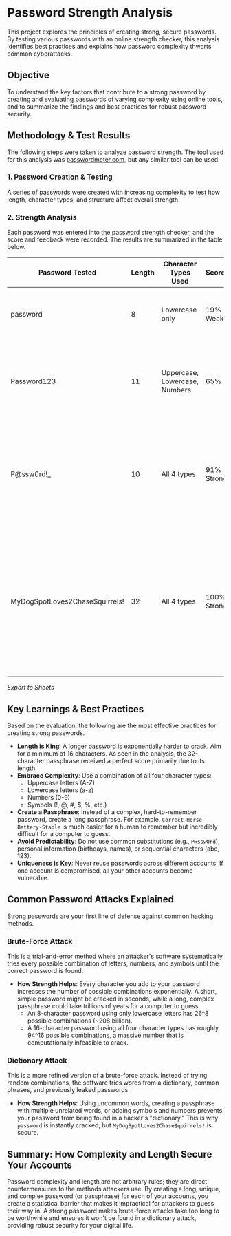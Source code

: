 # Password Strength Analysis

This project explores the principles of creating strong, secure passwords. By testing various passwords with an online strength checker, this analysis identifies best practices and explains how password complexity thwarts common cyberattacks.

## Objective
To understand the key factors that contribute to a strong password by creating and evaluating passwords of varying complexity using online tools, and to summarize the findings and best practices for robust password security.

## Methodology & Test Results
The following steps were taken to analyze password strength. The tool used for this analysis was [passwordmeter.com](https://passwordmeter.com), but any similar tool can be used.

### 1. Password Creation & Testing
A series of passwords were created with increasing complexity to test how length, character types, and structure affect overall strength.

### 2. Strength Analysis
Each password was entered into the password strength checker, and the score and feedback were recorded. The results are summarized in the table below.

| Password Tested                        | Length | Character Types Used                | Score/Rating     | Tool Feedback & Analysis                                                                 |
|----------------------------------------|--------|------------------------------------|------------------|------------------------------------------------------------------------------------------|
| password                               | 8      | Lowercase only                    | 19% (Very Weak)  | Deductions for being a dictionary word. Extremely vulnerable.                             |
| Password123                            | 11     | Uppercase, Lowercase, Numbers     | 65% (Good)       | A decent mix, but predictable. The sequential numbers and capitalization pattern are common. |
| P@ssw0rd!_                            | 10     | All 4 types                       | 91% (Very Strong)| Strong score due to the mix of uppercase, lowercase, numbers, and symbols. The use of substitutions (@ for a, 0 for o) helps. |
| MyDogSpotLoves2Chase$quirrels!         | 32     | All 4 types                       | 100% (Very Strong)| Excellent score. Length is the most significant factor here. It's a long, memorable passphrase that includes multiple character types, making it highly resistant to attacks. |

*Export to Sheets*

## Key Learnings & Best Practices
Based on the evaluation, the following are the most effective practices for creating strong passwords.

- **Length is King**: A longer password is exponentially harder to crack. Aim for a minimum of 16 characters. As seen in the analysis, the 32-character passphrase received a perfect score primarily due to its length.
- **Embrace Complexity**: Use a combination of all four character types:
  - Uppercase letters (A-Z)
  - Lowercase letters (a-z)
  - Numbers (0-9)
  - Symbols (!, @, #, $, %, etc.)
- **Create a Passphrase**: Instead of a complex, hard-to-remember password, create a long passphrase. For example, `Correct-Horse-Battery-Staple` is much easier for a human to remember but incredibly difficult for a computer to guess.
- **Avoid Predictability**: Do not use common substitutions (e.g., `P@ssw0rd`), personal information (birthdays, names), or sequential characters (abc, 123).
- **Uniqueness is Key**: Never reuse passwords across different accounts. If one account is compromised, all your other accounts become vulnerable.

## Common Password Attacks Explained
Strong passwords are your first line of defense against common hacking methods.

### Brute-Force Attack
This is a trial-and-error method where an attacker's software systematically tries every possible combination of letters, numbers, and symbols until the correct password is found.

- **How Strength Helps**: Every character you add to your password increases the number of possible combinations exponentially. A short, simple password might be cracked in seconds, while a long, complex passphrase could take trillions of years for a computer to guess.
  - An 8-character password using only lowercase letters has 26^8 possible combinations (~208 billion).
  - A 16-character password using all four character types has roughly 94^16 possible combinations, a massive number that is computationally infeasible to crack.

### Dictionary Attack
This is a more refined version of a brute-force attack. Instead of trying random combinations, the software tries words from a dictionary, common phrases, and previously leaked passwords.

- **How Strength Helps**: Using uncommon words, creating a passphrase with multiple unrelated words, or adding symbols and numbers prevents your password from being found in a hacker's "dictionary." This is why `password` is instantly cracked, but `MyDogSpotLoves2Chase$quirrels!` is secure.

## Summary: How Complexity and Length Secure Your Accounts
Password complexity and length are not arbitrary rules; they are direct countermeasures to the methods attackers use. By creating a long, unique, and complex password (or passphrase) for each of your accounts, you create a statistical barrier that makes it impractical for attackers to guess their way in. A strong password makes brute-force attacks take too long to be worthwhile and ensures it won't be found in a dictionary attack, providing robust security for your digital life.
